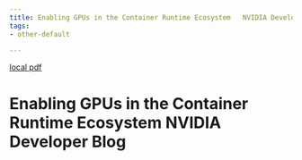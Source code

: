 ```yaml
---
title: Enabling GPUs in the Container Runtime Ecosystem   NVIDIA Developer Blog
tags:
- other-default

---
```


[local pdf](../../../pdfs/Enabling%20GPUs%20in%20the%20Container%20Runtime%20Ecosystem%20_%20NVIDIA%20Developer%20Blog.pdf)

# Enabling GPUs in the Container Runtime Ecosystem   NVIDIA Developer Blog
